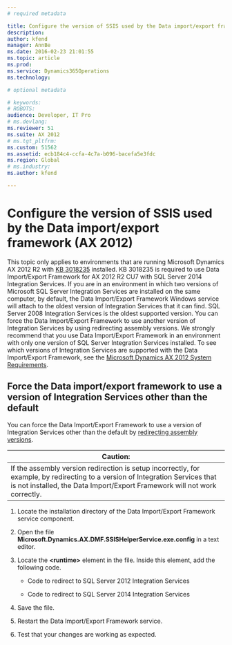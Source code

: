 ```yaml
---
# required metadata

title: Configure the version of SSIS used by the Data import/export framework (AX 2012) | Microsoft Docs
description: 
author: kfend
manager: AnnBe
ms.date: 2016-02-23 21:01:55
ms.topic: article
ms.prod: 
ms.service: Dynamics365Operations
ms.technology: 

# optional metadata

# keywords: 
# ROBOTS: 
audience: Developer, IT Pro
# ms.devlang: 
ms.reviewer: 51
ms.suite: AX 2012
# ms.tgt_pltfrm: 
ms.custom: 51562
ms.assetid: ecb184c4-ccfa-4c7a-b096-bacefa5e3fdc
ms.region: Global
# ms.industry: 
ms.author: kfend

---
```


# Configure the version of SSIS used by the Data import/export framework (AX 2012)



This topic only applies to environments that are running Microsoft Dynamics AX 2012 R2 with [KB 3018235](https://mbs2.microsoft.com/Knowledgebase/KBDisplay.aspx?scid=kb;en-us;3018235) installed. KB 3018235 is required to use Data Import/Export Framework for AX 2012 R2 CU7 with SQL Server 2014 Integration Services. If you are in an environment in which two versions of Microsoft SQL Server Integration Services are installed on the same computer, by default, the Data Import/Export Framework Windows service will attach to the oldest version of Integration Services that it can find. SQL Server 2008 Integration Services is the oldest supported version. You can force the Data Import/Export Framework to use another version of Integration Services by using redirecting assembly versions. We strongly recommend that you use Data Import/Export Framework in an environment with only one version of SQL Server Integration Services installed. To see which versions of Integration Services are supported with the Data Import/Export Framework, see the [Microsoft Dynamics AX 2012 System Requirements](http://go.microsoft.com/fwlink/?LinkId=165377).

## Force the Data import/export framework to use a version of Integration Services other than the default
You can force the Data Import/Export Framework to use a version of Integration Services other than the default by [redirecting assembly versions](http://msdn.microsoft.com/en-us/library/vstudio/7wd6ex19.aspx).

| Caution:                                                                                                                                                                                                    |
|-------------------------------------------------------------------------------------------------------------------------------------------------------------------------------------------------------------|
| If the assembly version redirection is setup incorrectly, for example, by redirecting to a version of Integration Services that is not installed, the Data Import/Export Framework will not work correctly. |

1.  Locate the installation directory of the Data Import/Export Framework service component.
2.  Open the file **Microsoft.Dynamics.AX.DMF.SSISHelperService.exe.config** in a text editor.
3.  Locate the **&lt;runtime&gt;** element in the file. Inside this element, add the following code.
    -   Code to redirect to SQL Server 2012 Integration Services
            <assemblyBinding xmlns="urn:schemas-microsoft-com:asm.v1">
                  <dependentAssembly>
                    <assemblyIdentity name="Microsoft.SqlServer.DTSPipelineWrap"
                      publicKeyToken="89845dcd8080cc91" />
                    <bindingRedirect oldVersion="10.0.0.0" newVersion="11.0.0.0" />
                  </dependentAssembly>
                  <dependentAssembly>
                    <assemblyIdentity name="Microsoft.SqlServer.DTSRuntimeWrap"
                      publicKeyToken="89845dcd8080cc91" />
                    <bindingRedirect oldVersion="10.0.0.0" newVersion="11.0.0.0" />
                  </dependentAssembly>
                  <dependentAssembly>
                    <assemblyIdentity name="Microsoft.SqlServer.ManagedDTS"
                      publicKeyToken="89845dcd8080cc91" />
                    <bindingRedirect oldVersion="10.0.0.0" newVersion="11.0.0.0" />
                  </dependentAssembly>
                  <dependentAssembly>
                    <assemblyIdentity name="Microsoft.SqlServer.PipelineHost"
                      publicKeyToken="89845dcd8080cc91" />
                    <bindingRedirect oldVersion="10.0.0.0" newVersion="11.0.0.0" />
                  </dependentAssembly>
                  <dependentAssembly>
                    <assemblyIdentity name="Microsoft.SqlServer.SQLTask"
                      publicKeyToken="89845dcd8080cc91" />
                    <bindingRedirect oldVersion="10.0.0.0" newVersion="11.0.0.0" />
                  </dependentAssembly>
                  <dependentAssembly>
                    <assemblyIdentity name="Microsoft.SqlServer.XmlSrc"
                      publicKeyToken="89845dcd8080cc91" />
                    <bindingRedirect oldVersion="10.0.0.0" newVersion="11.0.0.0" />
                  </dependentAssembly>
                </assemblyBinding>

    -   Code to redirect to SQL Server 2014 Integration Services
                <assemblyBinding xmlns="urn:schemas-microsoft-com:asm.v1">
                  <dependentAssembly>
                    <assemblyIdentity name="Microsoft.SqlServer.DTSPipelineWrap"
                      publicKeyToken="89845dcd8080cc91" />
                    <bindingRedirect oldVersion="10.0.0.0" newVersion="12.0.0.0" />
                  </dependentAssembly>
                  <dependentAssembly>
                    <assemblyIdentity name="Microsoft.SqlServer.DTSRuntimeWrap"
                      publicKeyToken="89845dcd8080cc91" />
                    <bindingRedirect oldVersion="10.0.0.0" newVersion="12.0.0.0" />
                  </dependentAssembly>
                  <dependentAssembly>
                    <assemblyIdentity name="Microsoft.SqlServer.ManagedDTS"
                      publicKeyToken="89845dcd8080cc91" />
                    <bindingRedirect oldVersion="10.0.0.0" newVersion="12.0.0.0" />
                  </dependentAssembly>
                  <dependentAssembly>
                    <assemblyIdentity name="Microsoft.SqlServer.PipelineHost"
                      publicKeyToken="89845dcd8080cc91" />
                    <bindingRedirect oldVersion="10.0.0.0" newVersion="12.0.0.0" />
                  </dependentAssembly>
                  <dependentAssembly>
                    <assemblyIdentity name="Microsoft.SqlServer.SQLTask"
                      publicKeyToken="89845dcd8080cc91" />
                    <bindingRedirect oldVersion="10.0.0.0" newVersion="12.0.0.0" />
                  </dependentAssembly>
                  <dependentAssembly>
                    <assemblyIdentity name="Microsoft.SqlServer.XmlSrc"
                      publicKeyToken="89845dcd8080cc91" />
                    <bindingRedirect oldVersion="10.0.0.0" newVersion="12.0.0.0" />
                  </dependentAssembly>
                </assemblyBinding>

4.  Save the file.
5.  Restart the Data Import/Export Framework service.
6.  Test that your changes are working as expected.



